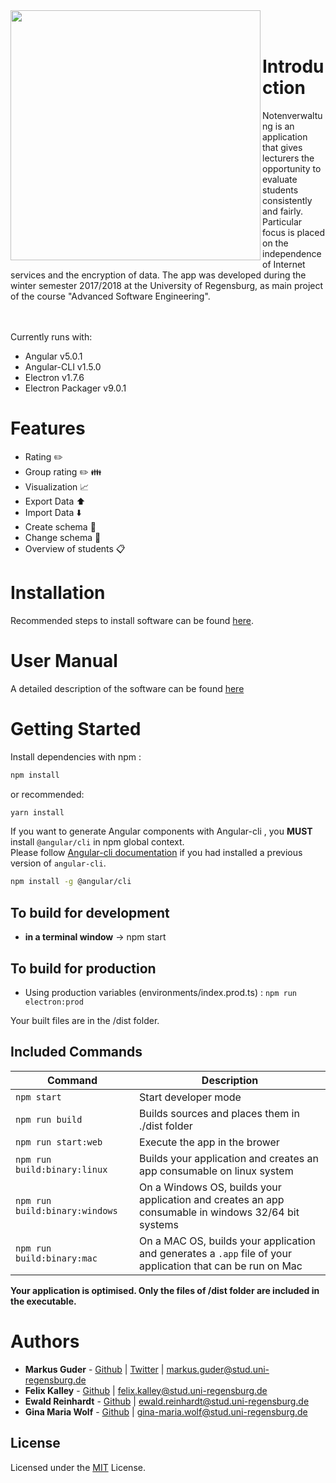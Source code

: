 <a>
<img align="left" src="https://i.imgur.com/DAMWNib.png" width="400px" alt="" />
</a><br><br>

# Introduction
Notenverwaltung is an application that gives lecturers the opportunity to evaluate students consistently and fairly. Particular focus is placed on the independence of Internet services and the encryption of data. 
The app was developed during the winter semester 2017/2018 at the University of Regensburg, as main project of the course "Advanced Software Engineering".
<br><br>
<a>
<img align="left" src="https://i.imgur.com/yKiF0x9.jpg" alt="" />
</a><br>

Currently runs with:

- Angular v5.0.1
- Angular-CLI v1.5.0
- Electron v1.7.6
- Electron Packager v9.0.1

# Features

- Rating :pencil2:
- Group rating :pencil2: :family:
- Visualization :chart_with_upwards_trend:
- Export Data :arrow_up:
- Import Data :arrow_down:
- Create schema :memo:
- Change schema :pencil:
- Overview of students :clipboard:

# Installation

Recommended steps to install software can be found [here](build/install_instructions.md).


# User Manual

A detailed description of the software can be found [here](docs/manual.md)


# Getting Started

Install dependencies with npm :
``` bash
npm install
```
or recommended:
``` bash
yarn install
```

If you want to generate Angular components with Angular-cli , you **MUST** install `@angular/cli` in npm global context.  
Please follow [Angular-cli documentation](https://github.com/angular/angular-cli) if you had installed a previous version of `angular-cli`.

``` bash
npm install -g @angular/cli
```

## To build for development

- **in a terminal window** -> npm start  

## To build for production

- Using production variables (environments/index.prod.ts) :  `npm run electron:prod`

Your built files are in the /dist folder.

## Included Commands

|Command|Description|
|--|--|
|`npm start`| Start developer mode |
|`npm run build`| Builds sources and places them in ./dist folder |
|`npm run start:web`| Execute the app in the brower |
|`npm run build:binary:linux`| Builds your application and creates an app consumable on linux system |
|`npm run build:binary:windows`| On a Windows OS, builds your application and creates an app consumable in windows 32/64 bit systems |
|`npm run build:binary:mac`|  On a MAC OS, builds your application and generates a `.app` file of your application that can be run on Mac |

**Your application is optimised. Only the files of /dist folder are included in the executable.**


# Authors

* **Markus Guder** - [Github](https://github.com/marc101101) | [Twitter](https://twitter.com/Markus_Guder) | markus.guder@stud.uni-regensburg.de
* **Felix Kalley** - [Github](https://github.com/FelixKalley) | felix.kalley@stud.uni-regensburg.de
* **Ewald Reinhardt** - [Github](https://github.com/Owlwald) | ewald.reinhardt@stud.uni-regensburg.de
* **Gina Maria Wolf** - [Github](https://github.com/GiMaWolf) | gina-maria.wolf@stud.uni-regensburg.de



## License

Licensed under the [MIT](LICENSE.txt) License.
